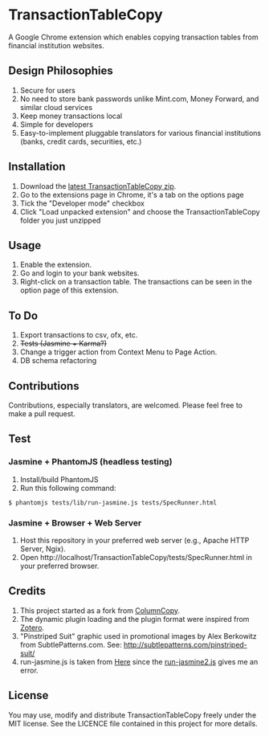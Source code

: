 # TransactionTableCopy

A Google Chrome extension which enables copying transaction tables from financial institution websites.

## Design Philosophies
1. Secure for users
  1. No need to store bank passwords unlike Mint.com, Money Forward, and similar cloud services
  2. Keep money transactions local
2. Simple for developers
  1. Easy-to-implement pluggable translators for various financial institutions (banks, credit cards, securities, etc.)

## Installation

1. Download the [latest TransactionTableCopy zip](https://github.com/hiromu2000/TransactionTableCopy/archive/develop.zip).
2. Go to the extensions page in Chrome, it's a tab on the options page
3. Tick the "Developer mode" checkbox
4. Click "Load unpacked extension" and choose the TransactionTableCopy folder you just unzipped


## Usage

1. Enable the extension.
2. Go and login to your bank websites.
3. Right-click on a transaction table. The transactions can be seen in the option page of this extension.

## To Do

1. Export transactions to csv, ofx, etc.
2. ~~Tests (Jasmine + Karma?)~~
3. Change a trigger action from Context Menu to Page Action.
4. DB schema refactoring

## Contributions

Contributions, especially translators, are welcomed.
Please feel free to make a pull request.

## Test
### Jasmine + PhantomJS (headless testing)
1. Install/build PhantomJS
2. Run this following command:

```
$ phantomjs tests/lib/run-jasmine.js tests/SpecRunner.html
```

### Jasmine + Browser + Web Server
1. Host this repository in your preferred web server (e.g., Apache HTTP Server, Ngix).
2. Open http://localhost/TransactionTableCopy/tests/SpecRunner.html in your preferred browser.

## Credits

1. This project started as a fork from [ColumnCopy](https://github.com/jamesandres/ColumnCopy). 
2. The dynamic plugin loading and the plugin format were inspired from [Zotero](https://www.zotero.org).
3. "Pinstriped Suit" graphic used in promotional images by Alex Berkowitz from SubtlePatterns.com. See: http://subtlepatterns.com/pinstriped-suit/
4. run-jasmine.js is taken from [Here](https://gist.github.com/daniel-chambers/f783d8ef869e64281e98/937d16ba9284cfadb5a7fecd0f08d9f1946a68a0) since the [run-jasmine2.js](https://github.com/ariya/phantomjs/blob/master/examples/run-jasmine2.js) gives me an error.


## License

You may use, modify and distribute TransactionTableCopy freely under the MIT license. See the LICENCE file contained in this project for more details.
